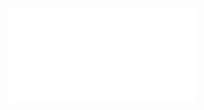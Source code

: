 ![Proposition 1. The kingdom of God is a subject of vital importance.](Proposition%201.%20The%20kingdom%20of%20God%20is%20a%20subject%20of%20vital%20importance..md) 
